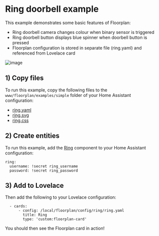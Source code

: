 # Ring doorbell example #

This example demonstrates some basic features of Floorplan:

- Ring doorbell camera changes colour when binary sensor is triggered
- Ring doorbell button displays blue spinner when doorbell button is pressed
- Floorplan configuration is stored in separate file (ring.yaml) and referenced from Lovelace card

![image](https://user-images.githubusercontent.com/2073827/57588545-26806a80-7559-11e9-8888-77185b789c7d.png)

## 1) Copy files

To run this example, copy the following files to the `www/floorplan/examples/simple` folder of your Home Assistant configuration:

- [ring.yaml](https://raw.githubusercontent.com/pkozul/lovelace-floorplan/master/www/floorplan/examples/ring/ring.yaml)
- [ring.svg](https://raw.githubusercontent.com/pkozul/lovelace-floorplan/master/www/floorplan/examples/ring/ring.svg)
- [ring.css](https://raw.githubusercontent.com/pkozul/lovelace-floorplan/master/www/floorplan/examples/ring/ring.css)

## 2) Create entities

To run this example, add the [Ring](https://www.home-assistant.io/components/ring) component to your Home Assistant configuration:

```
ring:
  username: !secret ring_username
  password: !secret ring_password
```

## 3) Add to Lovelace

Then add the following to your Lovelace configuration:

```
  - cards:
      - config: /local/floorplan/config/ring/ring.yaml
        title: Ring
        type: 'custom:floorplan-card'  
```

You should then see the Floorplan card in action!
